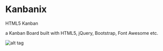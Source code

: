# Kanbanix
HTML5 Kanban

a Kanban Board built with 
HTML5, jQuery, Bootstrap, Font Awesome etc.

![alt tag](http://kanbanix.ueffing.net/Kanbanix.png)

